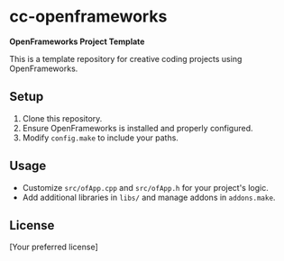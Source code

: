 # cc-openframeworks

**OpenFrameworks Project Template**

This is a template repository for creative coding projects using OpenFrameworks.

## Setup

1. Clone this repository.
2. Ensure OpenFrameworks is installed and properly configured.
3. Modify `config.make` to include your paths.

## Usage

- Customize `src/ofApp.cpp` and `src/ofApp.h` for your project's logic.
- Add additional libraries in `libs/` and manage addons in `addons.make`.

## License

[Your preferred license]
